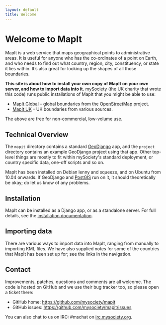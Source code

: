 ```yaml
---
layout: default
title: Welcome
---
```


Welcome to MapIt
================

MapIt is a web service that maps geographical points to administrative areas.
It is useful for anyone who has the co-ordinates of a point on Earth, and who
needs to find out what country, region, city, constituency, or state it lies
within. It’s also great for looking up the shapes of all those boundaries.

**This site is about how to install your own copy of MapIt on your own server,
and how to import data into it.** [mySociety][] (the UK charity that wrote this
code) runs public installations of MapIt that you might be able to use:

* [MapIt Global] &ndash; global boundaries from the [OpenStreetMap] project.
* [MapIt UK] &ndash; UK boundaries from various sources.

The above are free for non-commercial, low-volume use.

Technical Overview
------------------

The `mapit` directory contains a standard [GeoDjango] app, and the `project`
directory contains an example GeoDjango project using that app. Other top-level
things are mostly to fit within mySociety's standard deployment, or country
specific data, one-off scripts and so on.

MapIt has been installed on Debian lenny and squeeze, and on Ubuntu from 10.04
onwards. If GeoDjango and [PostGIS] run on it, it should theoretically be okay;
do let us know of any problems.

Installation
------------

MapIt can be installed as a Django app, or as a standalone server. For full
details, see the [installation documentation](install/).

Importing data
--------------

There are various ways to import data into MapIt, ranging from manually to
importing KML files. We have also supplied notes for some of the countries
that MapIt has been set up for; see the links in the navigation.

Contact
-------

Improvements, patches, questions and comments are all welcome. The code is
hosted on GitHub and we use their bug tracker too, so please open a ticket
there:

* GitHub home: <https://github.com/mysociety/mapit>
* GitHub issues: <https://github.com/mysociety/mapit/issues>

You can also chat to us on IRC: #mschat on [irc.mysociety.org](http://www.irc.mysociety.org).

[mySociety]: http://www.mysociety.org/
[MapIt Global]: http://global.mapit.mysociety.org/
[MapIt UK]: http://mapit.mysociety.org/
[OpenStreetMap]: http://www.openstreetmap.org/
[GeoDjango]: http://geodjango.org/
[PostGIS]: http://postgis.refractions.net/

